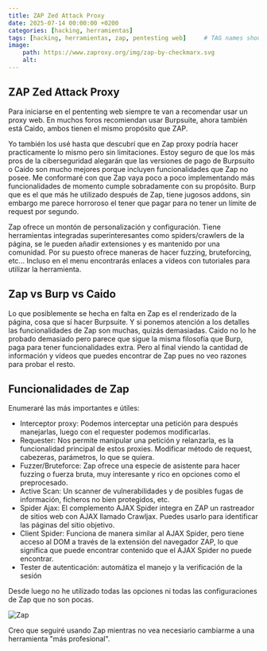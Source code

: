 ```yaml
---
title: ZAP Zed Attack Proxy
date: 2025-07-14 00:00:00 +0200
categories: [hacking, herramientas]
tags: [hacking, herramientas, zap, pentesting web]     # TAG names should always be lowercase
image:
    path: https://www.zaproxy.org/img/zap-by-checkmarx.svg
    alt: 
---
```


## ZAP Zed Attack Proxy
Para iniciarse en el pententing web siempre te van a recomendar usar un proxy web.
En muchos foros recomiendan usar Burpsuite, ahora también está Caido, ambos tienen el mismo propósito que ZAP.

Yo también los usé hasta que descubrí que en Zap proxy podría hacer practicamente lo mismo pero sin limitaciones.
Estoy seguro de que los más pros de la ciberseguridad alegarán que las versiones de pago de Burpsuito o Caido son mucho
mejores porque incluyen funcionalidades que Zap no posee. Me conformaré con que Zap vaya poco a poco implementando más funcionalidades
de momento cumple sobradamente con su propósito. Burp que es el que más he utilizado después de Zap, tiene jugosos addons, sin embargo me parece horroroso el tener que pagar para no tener un límite de request por segundo. 

Zap ofrece un montón de personalización y configuración. Tiene herramientas integradas superinteresantes como spiders/crawlers de la página,
se le pueden añadir extensiones y es mantenido por una comunidad. Por su puesto ofrece maneras de hacer fuzzing, bruteforcing, etc...
Incluso en el menu encontrarás enlaces a vídeos con tutoriales para utilizar la herramienta. 

## Zap vs Burp vs Caido
Lo que posiblemente se hecha en falta en Zap es el renderizado de la página, cosa que sí hacer Burpsuite. Y si ponemos atención a los detalles
las funcionalidades de Zap son muchas, quizás demasiadas.
Caido no lo he probado demasiado pero parece que sigue la misma filosofía que Burp, paga para tener funcionalidades extra.
Pero al final viendo la cantidad de información y vídeos que puedes encontrar de Zap pues no veo razones para probar el resto. 

## Funcionalidades de Zap
Enumeraré las más importantes e útiles:
- Interceptor proxy: Podemos interceptar una petición para después manejarlas, luego con el requester podemos modificarlas.
- Requester: Nos permite manipular una petición y relanzarla, es la funcionalidad principal de estos proxies. Modificar método de request,
cabezeras, parámetros, lo que se quiera. 
- Fuzzer/Bruteforce: Zap ofrece una especie de asistente para hacer fuzzing o fuerza bruta, muy interesante y rico en opciones como el 
preprocesado. 
- Active Scan: Un scanner de vulnerabilidades y de posibles fugas de información, ficheros no bien protegidos, etc.
- Spider Ajax: El complemento AJAX Spider integra en ZAP un rastreador de sitios web con AJAX llamado Crawljax. Puedes usarlo para identificar las páginas del sitio objetivo.
- Client Spider: Funciona de manera similar al AJAX Spider, pero tiene acceso al DOM a través de la extensión del navegador ZAP, lo que significa que puede encontrar contenido que el AJAX Spider no puede encontrar.
- Tester de autenticación: automátiza el manejo y la verificación de la sesión

Desde luego no he utilizado todas las opciones ni todas las configuraciones de Zap que no son pocas. 

![Zap](https://upload.wikimedia.org/wikipedia/commons/b/b0/OWASP-ZAP.png)

Creo que seguiré usando Zap mientras no vea necesiario cambiarme a una herramienta "más profesional". 